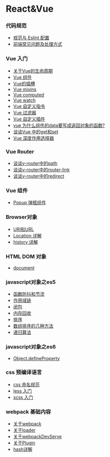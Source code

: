 # React&Vue

### 代码规范
* [规范与 Eslint 配置](part2/code-rules.md)
* [前端常见问题及处理方式](part2/issues.md)

<!-- ### React 入门
* [saga + redux + container 数据流转](part4/redux.md)
* [React高阶组件](part4/HOC.md)
* [async + await 并发或顺序数据请求](part4/async.md)
* [React + React-Router 路由配置](part4/router.md)
* [React 全家桶 demo](part4/react.md)
### ant组件
* [表单操作管理实现](part5/form.md)
* [table](part5/table.md)-->

### Vue 入门
<!-- * [Vue 开发常见问题及处理方式](part10/issues.md) -->
<!-- * [2.0版本与1.0版本的区别](part10/differenceBetween2A1.md) -->
* [关于Vue的生命周期](vue/LifeCycle.md)
* [Vue 组件](vue/component.md)
* [Vue的插槽](vue/slot.md)
* [Vue mixins](vue/mixins.md)
* [Vue computed](vue/computed.md)
* [Vue watch](vue/watch.md)
* [Vue 自定义指令](vue/directive.md)
* [Vue 过滤器](vue/filter.md)
* [Vue  自定义插件](vue/plugin.md)
* [vue 为什么组件的data要写成返回对象的函数?](vue/question-data.md)
* [谈谈Vue 中的get和set](vue/get-set.md)
* [Vue 深度作用选择器](vue/deep.md)

### Vue Router
* [谈谈v-router中的path](part14/vue-router-path.md)
* [谈谈v-router中的router-link](part14/vue-router-router-link.md)
* [谈谈v-router中的redirect](part14/vue-router-redirect.md)

### Vue 组件
* [Popup 弹框组件](part14/Popup.md)
<!-- ### 项目中用到的插件介绍 * [前端实现excel表格导出](part13/js-xlsx.md) -->

### Browser对象
* [URI和URL](browser/URL.md)
* [Location 详解](browser/location.md)
* [history 详解](browser/history.md)

### HTML DOM 对象
* [document](dom/document.md)

### javascript对象之es5
* [函数防抖和节流](part8/throttle.md)
* [作用域链](part8/scope.md)
* [闭包](part8/closure.md)
* [内存回收](part8/memory.md)
* [排序](part8/sort.md)
* [数组排序的几种方法](part8/array_sort.md)
* [递归算法](part8/recursion.md)
<!-- * [事件冒泡和捕获](part8/event.md) -->

### javascript对象之es6
* [Object.defineProperty](es6/Object.defineProperty.md)

### css 预编译语言
* [css 命名规范](part6/css-name.md)
* [less 入门](part6/less.md)
* [scss 入门](part6/scss.md)



<!-- 
### HTTP
* [URI和URL](part9/URL.md) -->

<!-- ### node 
* [path](part11/path.md) -->

### webpack 基础内容
* [关于webpack](part12/webpack.md)
* [关于loader](part12/loader.md)
* [关于webpackDevServe](part12/devServe.md)
  <!-- * [关于样式的loder](part12/loader/css.md) -->
* [关于Plugin](part12/plugin.md)
* [hash详解](part12/hash.md)

